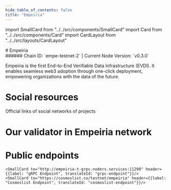 ```yaml
---
hide_table_of_contents: false
title: "Empeiria"
---
```


import SmallCard from "../../src/components/SmallCard"
import Card from "../../src/components/Card"
import CardLayout from "../../src/layouts/CardLayout"

<div class="h1-with-icon icon-empeiria">
# Empeiria
</div>
###### Chain ID: `empe-testnet-2` | Current Node Version: `v0.3.0`


Empeiria is the first End-to-End Verifiable Data Infrastructure (EVDI). It enables seamless web3 adoption through one-click deployment, empowering organizations with the data of the future.

# Social resources
Official links of social networks of projects

<CardLayout autoFitEnabled={false}>
    <SmallCard to="https://empe.io/" header={{label: "Website", translateId: "social-telegram"}} iconPath="img/website-icon.svg"/>
    <SmallCard to="https://github.com/empe-io" header={{label: "GitHub", translateId: "social-telegram"}} iconPath="img/github-icon.svg"/>
    <SmallCard to="https://discord.gg/crossfi" header={{label: "Discord", translateId: "social-telegram"}} iconPath="img/discord-icon.svg"/>
    <SmallCard to="https://twitter.com/empe_io" header={{label: "X", translateId: "social-telegram"}} iconPath="img/x-icon.svg"/>
    <SmallCard to="https://t.me/web3Empeiria" header={{label: "Telegram", translateId: "social-telegram"}} iconPath="img/telegram-icon.svg"/>
</CardLayout>

# Our validator in Empeiria network

<CardLayout autoFitEnabled={true}>
    <Card
        to="https://explorer.stavr.tech/Empeiria-Testnet/staking/empevaloper1wmqc6ak6st207q69qdatp6fpr0x6r6ekk4km9v"
        header={{
            label: "[NODERS]TEAM",
            translateId: "development-setup",
        }}
        body={{
            label: "Trusted blockchain validator",
        }}
        iconPath="img/kotlin-icon.svg"
    />
</CardLayout>

# Public endpoints

<CardLayout autoFitEnabled={true}>
    <SmallCard to="https://empeiria-t-rpc.noders.services" header={{label: "RPC Endpoint", translateId: "rpc-endpoint"}}/>
    <SmallCard to="https://empeiria-t-api.noders.services" header={{label: "API Endpoint", translateId: "api-endpoint"}}/>
    
    <SmallCard to="http://empeiria-t-grpc.noders.services:11290" header={{label: "gRPC Endpoint", translateId: "grpc-endpoint"}}/>
    <SmallCard to="https://cosmoslist.co/testnet/empeiria" header={{label: "Cosmoslist Endpoint", translateId: "cosmoslist-endpoint"}}/>
</CardLayout>
